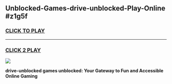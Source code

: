 
## Unblocked-Games-drive-unblocked-Play-Online #z1g5f
<h3>
<a href="https://news.freeplayer.one?title=drive-unblocked&ref=3">CLICK TO PLAY</a></h3>
<hr>

<h3>
<a href="https://news.freeplayer.one?title=drive-unblocked&ref=3">CLICK 2 PLAY</a>
  
</h3>

<a href="https://news.freeplayer.one?title=drive-unblocked&ref=3"><img src="https://clearcache.store/games.png"></a>


**drive-unblocked games unblocked: Your Gateway to Fun and Accessible Online Gaming**
